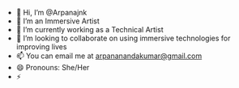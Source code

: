 - 👋 Hi, I’m @Arpanajnk
- 👀 I’m an Immersive Artist
- 🌱 I’m currently working as a Technical Artist
- 💞️ I’m looking to collaborate on using immersive technologies for improving lives
- 📫 You can email me at arpananandakumar@gmail.com
- 😄 Pronouns: She/Her
- ⚡

<!---
Arpanajnk/Arpanajnk is a ✨ special ✨ repository because its `README.md` (this file) appears on your GitHub profile.
You can click the Preview link to take a look at your changes.
--->

